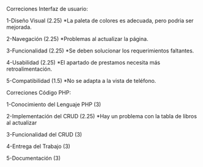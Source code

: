 Correciones Interfaz de usuario:

1-Diseño Visual (2.25) *La paleta de colores es adecuada, pero podria ser mejorada.

2-Navegación (2.25) *Problemas al actualizar la página.

3-Funcionalidad (2.25) *Se deben solucionar los requerimientos faltantes.

4-Usabilidad (2.25) *El apartado de prestamos necesita más retroalimentación.

5-Compatibilidad (1.5) *No se adapta a la vista de teléfono.

Correciones Código PHP:

1-Conocimiento del Lenguaje PHP (3)

2-Implementación del CRUD (2.25) *Hay un problema con la tabla de libros al actualizar

3-Funcionalidad del CRUD (3)

4-Entrega del Trabajo (3)

5-Documentación (3)

